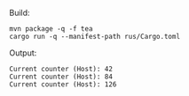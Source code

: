 Build:
```
mvn package -q -f tea
cargo run -q --manifest-path rus/Cargo.toml
```

Output:
```
Current counter (Host): 42
Current counter (Host): 84
Current counter (Host): 126
```